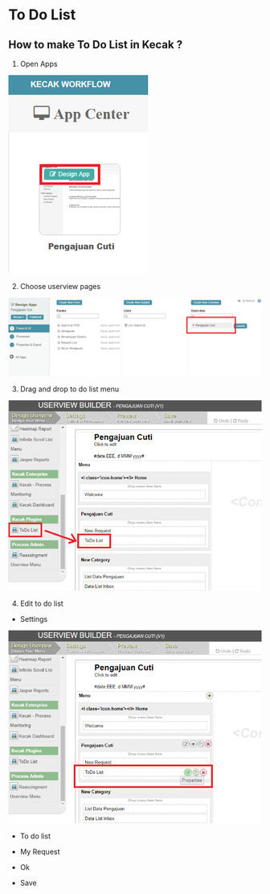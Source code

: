 # To Do List

## How to make To Do List in Kecak ?

1. Open Apps

<img src="https://raw.githubusercontent.com/kinnara-digital-studio/kecak-workflow/master/docs/assets/todolist_designapp.png" alt="todolist_designapp" />


2. Choose userview pages

<img src="https://raw.githubusercontent.com/kinnara-digital-studio/kecak-workflow/master/docs/assets/todolist_userview.png" alt="" />


3. Drag and drop to do list menu

<img src="https://raw.githubusercontent.com/kinnara-digital-studio/kecak-workflow/master/docs/assets/todolist_userviewBuilder.png" alt="" />

4. Edit to do list


- Settings

<img src="https://raw.githubusercontent.com/kinnara-digital-studio/kecak-workflow/master/docs/assets/todolist_edit.png" alt="" />

- To do list

- My Request

- Ok

- Save

